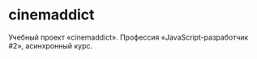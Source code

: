 # cinemaddict

Учебный проект «cinemaddict». Профессия «JavaScript-разработчик #2», асинхронный курс.
